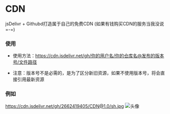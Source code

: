 # CDN
jsDelivr + Githubd打造属于自己的免费CDN (如果有钱购买CDN的服务当我没说=-=)

### 使用

* 使用方法：https://cdn.jsdelivr.net/gh/你的用户名/你的仓库名@发布的版本号/文件路径

* 注意：版本号不是必需的，是为了区分新旧资源，如果不使用版本号，将会直接引用最新资源



### 例如

https://cdn.jsdelivr.net/gh/2662419405/CDN@1.0/sh.jpg ![头像](https://cdn.jsdelivr.net/gh/2662419405/CDN@1.0/sh.jpg)